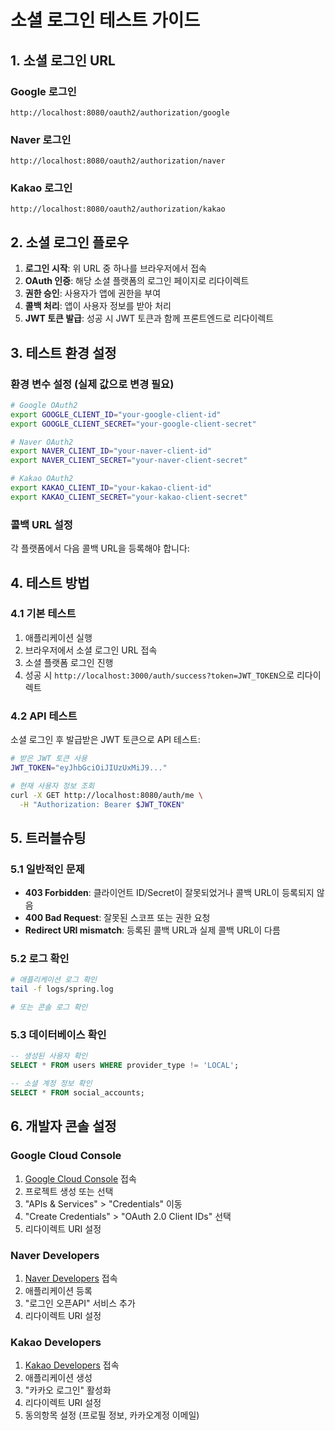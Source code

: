 # 소셜 로그인 테스트 가이드

## 1. 소셜 로그인 URL

### Google 로그인
```
http://localhost:8080/oauth2/authorization/google
```

### Naver 로그인
```
http://localhost:8080/oauth2/authorization/naver
```

### Kakao 로그인
```
http://localhost:8080/oauth2/authorization/kakao
```

## 2. 소셜 로그인 플로우

1. **로그인 시작**: 위 URL 중 하나를 브라우저에서 접속
2. **OAuth 인증**: 해당 소셜 플랫폼의 로그인 페이지로 리다이렉트
3. **권한 승인**: 사용자가 앱에 권한을 부여
4. **콜백 처리**: 앱이 사용자 정보를 받아 처리
5. **JWT 토큰 발급**: 성공 시 JWT 토큰과 함께 프론트엔드로 리다이렉트

## 3. 테스트 환경 설정

### 환경 변수 설정 (실제 값으로 변경 필요)

```bash
# Google OAuth2
export GOOGLE_CLIENT_ID="your-google-client-id"
export GOOGLE_CLIENT_SECRET="your-google-client-secret"

# Naver OAuth2
export NAVER_CLIENT_ID="your-naver-client-id"
export NAVER_CLIENT_SECRET="your-naver-client-secret"

# Kakao OAuth2
export KAKAO_CLIENT_ID="your-kakao-client-id"
export KAKAO_CLIENT_SECRET="your-kakao-client-secret"
```

### 콜백 URL 설정

각 플랫폼에서 다음 콜백 URL을 등록해야 합니다:



## 4. 테스트 방법

### 4.1 기본 테스트
1. 애플리케이션 실행
2. 브라우저에서 소셜 로그인 URL 접속
3. 소셜 플랫폼 로그인 진행
4. 성공 시 `http://localhost:3000/auth/success?token=JWT_TOKEN`으로 리다이렉트

### 4.2 API 테스트
소셜 로그인 후 발급받은 JWT 토큰으로 API 테스트:

```bash
# 받은 JWT 토큰 사용
JWT_TOKEN="eyJhbGciOiJIUzUxMiJ9..."

# 현재 사용자 정보 조회
curl -X GET http://localhost:8080/auth/me \
  -H "Authorization: Bearer $JWT_TOKEN"
```

## 5. 트러블슈팅

### 5.1 일반적인 문제
- **403 Forbidden**: 클라이언트 ID/Secret이 잘못되었거나 콜백 URL이 등록되지 않음
- **400 Bad Request**: 잘못된 스코프 또는 권한 요청
- **Redirect URI mismatch**: 등록된 콜백 URL과 실제 콜백 URL이 다름

### 5.2 로그 확인
```bash
# 애플리케이션 로그 확인
tail -f logs/spring.log

# 또는 콘솔 로그 확인
```

### 5.3 데이터베이스 확인
```sql
-- 생성된 사용자 확인
SELECT * FROM users WHERE provider_type != 'LOCAL';

-- 소셜 계정 정보 확인
SELECT * FROM social_accounts;
```

## 6. 개발자 콘솔 설정

### Google Cloud Console
1. [Google Cloud Console](https://console.cloud.google.com) 접속
2. 프로젝트 생성 또는 선택
3. "APIs & Services" > "Credentials" 이동
4. "Create Credentials" > "OAuth 2.0 Client IDs" 선택
5. 리다이렉트 URI 설정

### Naver Developers
1. [Naver Developers](https://developers.naver.com) 접속
2. 애플리케이션 등록
3. "로그인 오픈API" 서비스 추가
4. 리다이렉트 URI 설정

### Kakao Developers
1. [Kakao Developers](https://developers.kakao.com) 접속
2. 애플리케이션 생성
3. "카카오 로그인" 활성화
4. 리다이렉트 URI 설정
5. 동의항목 설정 (프로필 정보, 카카오계정 이메일)
